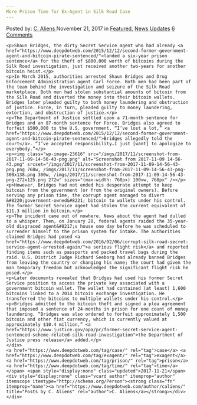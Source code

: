 ```yaml
---
More Prison Time for Ex-Agent in Silk Road Case
---
```

<article class="post-listing post-23614 post type-post status-publish format-standard has-post-thumbnail hentry  tag-case tag-exagent tag-prison tag-time">
    <div class="post-inner">
        <span>Posted by: <a href="https://www.deepdotweb.com/author/caliens/" title="">C. Aliens </a></span>
    <span>November 21, 2017</span>
    <span>in <a href="https://www.deepdotweb.com/category/deepdot-news/" rel="category tag">Featured</a>, <a href="https://www.deepdotweb.com/category/news-updates/" rel="category tag">News Updates</a></span>
    <span><a href="https://www.deepdotweb.com/2017/11/21/prison-time-ex-agent-silk-road-case/#comments">6 Comments</a></span>
    </p>
    <div class="clear"></div>
    
    <p>Shaun Bridges, the dirty Secret Service agent who had already <a href="https://www.deepdotweb.com/2015/12/12/second-former-government-agent-and-bitcoin-pirate-sentenced/">landed a six-year prison sentence</a> for the theft of $800,000 worth of bitcoins during the Silk Road investigation, just received another two-years for another bitcoin heist.</p>
    <p>In March 2015, authorities arrested Shaun Bridges and Drug Enforcement Administration agent Carl Force. Both men had been part of the team behind the investigation and seizure of the Silk Road marketplace. Both men had stolen substantial amounts of bitcoin from the Silk Road and diverted the money into their bitcoin wallets. Bridges later pleaded guilty to both money laundering and obstruction of justice. Force, in turn, pleaded guilty to money laundering, extortion, and obstruction of justice.</p>
    <p>The Department of Justice settled upon a 71-month sentence for Bridges and an 87-month sentence for Force. Bridges also agreed to forfeit $500,000 to the U.S. government. “I’ve lost a lot,” <a href="https://www.deepdotweb.com/2015/12/12/second-former-government-agent-and-bitcoin-pirate-sentenced/">Bridges allegedly told the court</a>. “I’ve accepted responsibility…I just [want] to apologize to everybody.”</p>
    <p><img class="wp-image-23616" src="/imgs/2017/11/screenshot-from-2017-11-09-14-56-43-png.png" alt="Screenshot from 2017-11-09 14-56-43.png" srcset="/imgs/2017/11/screenshot-from-2017-11-09-14-56-43-png.png 768w, /imgs/2017/11/screenshot-from-2017-11-09-14-56-43-png-300x138.png 300w, /imgs/2017/11/screenshot-from-2017-11-09-14-56-43-png-272x125.png 272w" sizes="(max-width: 768px) 100vw, 768px" /></p>
    <p>However, Bridges had not ended his desperate attempt to keep bitcoin from the government (or from the original owners). Before serving any prison time, the corrupt agent managed to divert &#8220;government-owned&#8221; bitcoin to wallets under his control. The former Secret Service agent had stolen the current equivalent of $11.3 million in bitcoin.</p>
    <p>The incident came out of nowhere. News about the agent had dulled to a whisper. Then, on January 28, federal agents raided the 35-year-old disgraced agent&#8217;s house one day before he was scheduled to surrender himself to the prison system for intake. The authorities claimed Bridges had posed <a href="https://www.deepdotweb.com/2016/02/06/corrupt-silk-road-secret-service-agent-arrested-again/">a serious flight risk</a> and reported finding items such as passports and packed travel bags during the raid. U.S. District Judge Richard Seeborg had already banned Bridges from leaving the country or changing his name; the court had given the man temporary freedom but acknowledged the significant flight risk he posed.</p>
    <p>Later documents revealed that Bridges had used his former Secret Service position to access the private key associated with a government bitcoin wallet. The wallet had contained (at least) 1,600 bitcoins linked to a 2014 bitcoin exchange investigation. He transferred the bitcoins to multiple wallets under his control.</p>
    <p>Bridges admitted to the bitcoin theft and signed a plea agreement that imposed a sentence of 24-months in prison for one count of money laundering. “Bridges was also ordered to forfeit approximately 1,500 bitcoin and other fiat currency, which is currently valued at approximately $10.4 million,” <a href="https://www.justice.gov/opa/pr/former-secret-service-agent-sentenced-scheme-related-silk-road-investigation">the Department of Justice press release</a> added.</p>
    </div>
    <a href="https://www.deepdotweb.com/tag/case/" rel="tag">case</a> <a href="https://www.deepdotweb.com/tag/exagent/" rel="tag">exagent</a> <a href="https://www.deepdotweb.com/tag/prison/" rel="tag">prison</a>  <a href="https://www.deepdotweb.com/tag/time/" rel="tag">time</a></span> <span style="display:none" class="updated">2017-11-21</span>
    <div style="display:none" class="vcard author" itemprop="author" itemscope itemtype="http://schema.org/Person"><strong class="fn" itemprop="name"><a href="https://www.deepdotweb.com/author/caliens/" title="Posts by C. Aliens" rel="author">C. Aliens</a></strong></div>
    </div>
</article>

